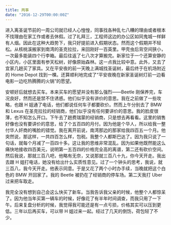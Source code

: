 ```yaml
---
title: 两事
date: "2016-12-29T00:00:00Z"
---
```


进入离圣诞节前的一周公司就已经人心惶惶，同事找各种乱七八糟的理由或者根本不找理由在家工作或者去休假。过了礼拜三，工程师这边的办公区如同鬼城一样鲜有人烟。因此在这种大趋势下，我只好提前进入假期状态。然而这个假期并不轻松。从核桃溪搬家到南湾的圣克拉拉，来回刚好一百英里。甲壳虫后背空间狭小，一次最多能装四个行李箱。最后往返了七八次才算搬完。新家位于一个还算安静的小区内，小区里面有参天松树，好像原始森林。这一点我比较中意。此外，又去了宜家几趟买了家具。又在平安夜的前一天晚上满城找圣诞树，最后终于在机场附近的 Home Depot 找到一棵。还算顺利地完成了“平安夜晚在新家圣诞树灯前一边看电影一边吃热腾腾的火锅”的愿望。

安顿好后就想去买车。本来买车的愿望并没有那么强烈——Beetle 刚保养完，车况良好，然而还是禁不住诱惑。他们似乎没有讲价的意思。我在之前做了一些攻略，也跟 H 姐通了电话，他们都说任何车子都要砍价。然而上午分别去了 BMW 和 Lexus 在圣克拉拉的经销商，他们似乎没有任何要讲价的意思。我的脸皮很薄，也不知怎么开口。下午去了趟费瑞蒙的经销商，只是想去再看看。这里的销售好像也没有要讲价的意思，给了个五百四的月付。因为他是个华人，所以给我一整付华人奸商的嘴脸的错觉。我在离开前说，南湾那边的那家给我四百五一个月。他突然说，那这样，一共四百怎么样，包税。我整个人都斯巴达了。因为我只说了一句话，就每个月减了一百四十多。这让我的思维非常混乱。因为如果他既然能这么痛快地接收四百美元，说明第一五百四的价格完全高的离谱，第二还有砍价空间。然后我说，那就三百八吧，他略有无奈，又说那就三百八十九，你今天开走。我出去跟 H 姐打电话，她没有给出什么实质性意见。过了一个钟头的思考，我说，就三百八，我今天开走。他表示同意。于是又花了两个小时办手续，当晚就把这个白色的 BMW 开回家了。我的 Beetle 被扔在了经销商的停车场。第二天我打 Uber 过来把车取走。

我完全没有想到自己会这么快买了新车。当我告诉我父亲的时候，他整个人都惊呆了。因为他当年买第一辆车的时候，好像花了有半年时间调查，而我只用了一下午。后来复盘分析的时候，我觉得我可能还是有一点亏损，价格其实可以压到更低。三年以后再买车，可以带 H 姐过来一起。经过了几天的倒饬，荷包轻了不少。
